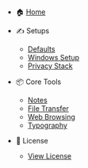 - 🏠 [Home](README.md)

- ✍️ Setups
  - [Defaults](defaults.md)
  - [Windows Setup](winboot.md)
  - [Privacy Stack](shields-up.md)

- 📦 Core Tools
  - [Notes](notespace.md)
  - [File Transfer](transfer.md)
  - [Web Browsing](web.md)
  - [Typography](typography.md)

- 📄 License
  - [View License](LICENSE)
